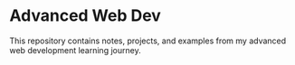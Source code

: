 # Advanced Web Dev
This repository contains notes, projects, and examples from my advanced web development learning journey.  
